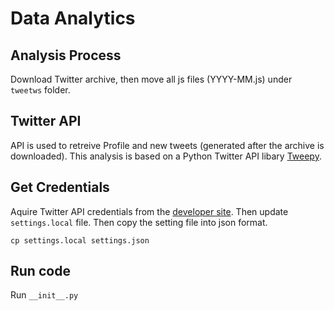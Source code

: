# Data Analytics

## Analysis Process

Download Twitter archive, then move all js files (YYYY-MM.js) under `tweetws` folder.

## Twitter API

API is used to retreive Profile and new tweets (generated after the archive is downloaded).
This analysis is based on a Python Twitter API libary [Tweepy](https://github.com/tweepy/tweepy).

## Get Credentials
Aquire Twitter API credentials from the [developer site](https://dev.twitter.com).
Then update ```settings.local``` file. Then copy the setting file into json format.

```
cp settings.local settings.json
```

## Run code
Run ```__init__.py```
